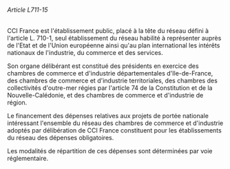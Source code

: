 ###### Article L711-15

CCI France est l'établissement public, placé à la tête du réseau défini à l'article L. 710-1, seul établissement du réseau habilité à représenter auprès de l'Etat et de l'Union européenne ainsi qu'au plan international les intérêts nationaux de l'industrie, du commerce et des services.

Son organe délibérant est constitué des présidents en exercice des chambres de commerce et d'industrie départementales d'Ile-de-France, des chambres de commerce et d'industrie territoriales, des chambres des collectivités d'outre-mer régies par l'article 74 de la Constitution et de la Nouvelle-Calédonie, et des chambres de commerce et d'industrie de région.

Le financement des dépenses relatives aux projets de portée nationale intéressant l'ensemble du réseau des chambres de commerce et d'industrie adoptés par délibération de CCI France constituent pour les établissements du réseau des dépenses obligatoires.

Les modalités de répartition de ces dépenses sont déterminées par voie réglementaire.

